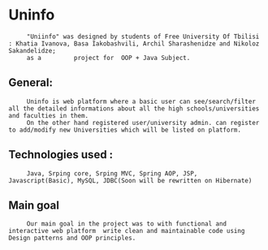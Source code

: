 # Uninfo
         "Uniinfo" was designed by students of Free University Of Tbilisi : Khatia Ivanova, Basa Iakobashvili, Archil Sharashenidze and Nikoloz Sakandelidze; 
         as a         project for  OOP + Java Subject. 

## General:
         Uninfo is web platform where a basic user can see/search/filter all the detailed informations about all the high schools/universities and faculties in them.
         On the other hand registered user/university admin. can register to add/modify new Universities which will be listed on platform. 
        
## Technologies used :
         Java, Srping core, Srping MVC, Spring AOP, JSP, Javascript(Basic), MySQL, JDBC(Soon will be rewritten on Hibernate)
         
## Main goal
         Our main goal in the project was to with functional and interactive web platform  write clean and maintainable code using Design patterns and OOP principles.
